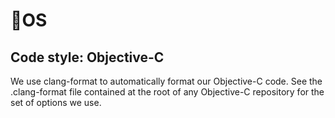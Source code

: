 # OS

## Code style: Objective-C

We use clang-format to automatically format our Objective-C code. See the .clang-format file contained at the root of any Objective-C repository for the set of options we use.



